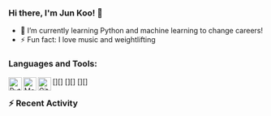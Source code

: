 ### Hi there, I'm Jun Koo! 👋

- 🌱 I’m currently learning Python and machine learning to change careers!
- ⚡ Fun fact: I love music and weightlifting

### Languages and Tools:
[<img align="left" alt="Python" width="26px" src="https://i.imgur.com/uYc9vRd.png" />][]
[<img align="left" alt="Matlab + Simulink" width="26px" src="https://i.imgur.com/4qFVMNF.png" />][]
[<img align="left" alt="GitHub" width="26px" src="https://i.imgur.com/sBf3qA3.png" />][]

### :zap: Recent Activity
<!--START_SECTION:activity-->  
 



<!--END_SECTION:activity-->
